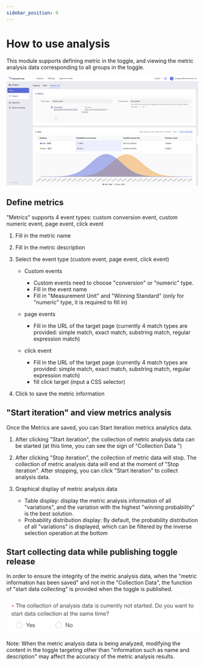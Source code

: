 ```yaml
---
sidebar_position: 9
---
```


# How to use analysis

This module supports defining metric in the toggle, and viewing the metric analysis data corresponding to all groups in the toggle.

![metric analysis screenshot](/metric_analysis_en.png)

## Define metrics

"Metrics" supports 4 event types: custom conversion event, custom numeric event, page event, click event

1. Fill in the metric name
2. Fill in the metric description
3. Select the event type (custom event, page event, click event)

   - Custom events
 
     + Custom events need to choose "conversion" or "numeric" type.
     + Fill in the event name
     + Fill in "Measurement Unit" and "Winning Standard" (only for "numeric" type, it is required to fill in)
  
   - page events
 
     + Fill in the URL of the target page (currently 4 match types are provided: simple match, exact match, substring match, regular expression match)
   
   - click event
 
     + Fill in the URL of the target page (currently 4 match types are provided: simple match, exact match, substring match, regular expression match)
     + fill click target (input a CSS selector)
   
4. Click to save the metric information

## "Start iteration" and view metrics analysis

Once the Metrics are saved, you can Start iteration metrics analytics data.

1. After clicking "Start iteration", the collection of metric analysis data can be started (at this time, you can see the sign of "Collection Data ")
2. After clicking "Stop iteration", the collection of metric data will stop. The collection of metric analysis data will end at the moment of "Stop iteration". After stopping, you can click "Start iteration" to collect analysis data.
3. Graphical display of metric analysis data

   - Table display: display the metric analysis information of all "variations", and the variation with the highest "winning probability" is the best solution.
   - Probability distribution display: By default, the probability distribution of all "variations" is displayed, which can be filtered by the inverse selection operation at the bottom

## Start collecting data while publishing toggle release

In order to ensure the integrity of the metric analysis data, when the "metric information has been saved" and not in the "Collection Data", the function of "start data collecting" is provided when the toggle is published.

![publish metric screenshot](/publish_metric_en.png)

Note: When the metric analysis data is being analyzed, modifying the content in the toggle targeting other than "information such as name and description" may affect the accuracy of the metric analysis results.
